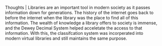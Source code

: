 Thoughts | 
Libraries are an important tool in modern society as it passes information down for generations. The history of the internet goes back to before the internet when the library was the place to find all of this information. The wealth of knowledge a library offers to society is immense, and the Dewey Decimal System helped acceletate the access to that information. With this, the classifcation system was incorperated into modern virtual libraries and still maintains the same purpose. 